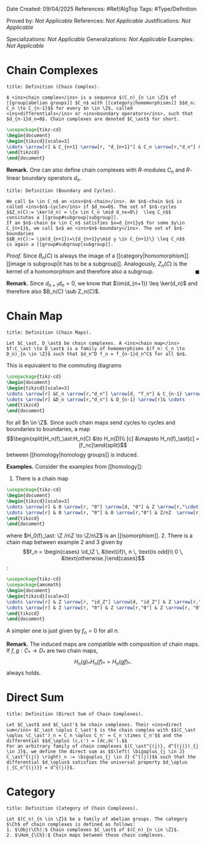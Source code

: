 <div class="topSpace"></div>

Date Created: 09/04/2025
References: #Ref/AlgTop
Tags: #Type/Definition

Proved by: <i>Not Applicable</i>
References: <i>Not Applicable</i>
Justifications: <i>Not Applicable</i>

Specializations: <i>Not Applicable</i>
Generalizations: <i>Not Applicable</i>
Examples: <i>Not Applicable</i>

# Chain Complexes

``` ad-Definition
title: Definition (Chain Complex).

A <ins>chain complex</ins> is a sequence $(C_n)_{n \in \Z}$ of [[group|abelian groups]] $C_n$ with [[category|homomorphisms]] $$d_n: C_n \to C_{n-1}$$ for every $n \in \Z$, called <ins>differentials</ins> or <ins>boundary operators</ins>, such that $d_{n-1}d_n=0$. Chain complexes are denoted $C_\ast$ for short.
```

```tikz
\usepackage{tikz-cd}
\begin{document}
\begin{tikzcd}[scale=3]
\cdots \arrow[r] & C_{n+1} \arrow[r, "d_{n+1}"] & C_n \arrow[r,"d_n"] & C_{n-1} \arrow[r]& \cdots
\end{tikzcd}
\end{document}
```
**Remark.**
One can also define chain complexes with $R$-modules $C_n$ and $R$-linear boundary operators $d_n$.

``` ad-Definition
title: Definition (Boundary and Cycles).

We call $x \in C_n$ an <ins>$n$-chain</ins>. An $n$-chain $x$ is called <ins>$n$-cycle</ins> if $d_nx=0$. The set of $n$-cycles
$$Z_n(C):= \ker(d_n) = \{x \in C_n \mid d_nx=0\}  \leq C_n$$
consitutes a [[group#subgroup|subgroup]].
If an $n$-chain $x \in C_n$ satisfies $x=d_{n+1}y$ for some $y\in C_{n+1}$, we call $x$ an <ins>$n$-boundary</ins>. The set of $n$-boundaries
$$B_n(C):= \im(d_{n+1})=\{d_{n+1}y\mid y \in C_{n+1}\} \leq C_n$$
is again a [[group#subgroup|subgroup]].
```

*Proof.*
Since $B_n(C)$ is always the image of a [[category|homomorphism]]. [[image is subgroup|it has to be a subgroup]]. Analogously, $Z_n(C)$ is the kernel of a homomorphism and therefore also a subgroup. <span style="float:right;">$\blacksquare$</span>

**Remark.**
Since $d_{n+1}d_n=0$, we know that $\im(d_{n+1}) \leq \ker(d_n)$ and therefore also $B_n(C) \sub Z_n(C)$.

# Chain Map

``` ad-Definition
title: Definition (Chain Maps).

Let $C_\ast, D_\ast$ be chain complexes. A <ins>chain map</ins> $f:C_\ast \to D_\ast$ is a family of homomorphisms $(f_n: C_n \to D_n)_{n \in \Z}$ such that $d_n^D f_n = f_{n-1}d_n^C$ for all $n$.
```
This is equivalent to the commuting diagrams
```tikz
\usepackage{tikz-cd}
\begin{document}
\begin{tikzcd}[scale=3]
\cdots \arrow[r] &C_n \arrow[r,"d_n"] \arrow[d, "f_n"] & C_{n-1} \arrow[r] \arrow[d, "f_{n-1}"] & \cdots\\
\cdots \arrow[r] &D_n \arrow[r,"d_n"] & D_{n-1} \arrow[r]& \cdots
\end{tikzcd}
\end{document}
```
for all $n \in \Z$. Since such chain maps send cycles to cycles and boundaries to boundaries, a map $$\begin{split}H_n(f)_\ast:H_n(C) &\to H_n(D)\\ [c] &\mapsto H_n(f)_\ast[c] = [f_nc]\end{split}$$ between [[homology|homology groups]] is induced.

**Examples.**
Consider the examples from [[homology]]:
1. There is a chain map
```tikz
\usepackage{tikz-cd}
\begin{document}
\begin{tikzcd}[scale=3]
\cdots \arrow[r] & 0 \arrow[r, "0"] \arrow[d, "0"] & Z \arrow[r,"\cdot n"] \arrow[d, "0"] & Z \arrow[r] \arrow[d, "\pi"]& 0 \arrow[r, "0"] \arrow[d, "0"] &\cdots\\
\cdots \arrow[r] & 0 \arrow[r, "0"] & 0 \arrow[r,"0"] & Z/nZ  \arrow[r]&0 \arrow[r, "0"] & \cdots
\end{tikzcd}
\end{document}
```
where $H_0(f)_\ast: \Z /n\Z \to \Z/n\Z$ is an [[isomorphism]].
2. There is a chain map between example 2 and 3 given by $$f_n  = \begin{cases} \id_\Z \, &\text{if}\, n \, \text{is odd}\\ 0 \, &\text{otherwise.}\end{cases}$$:
```tikz
\usepackage{tikz-cd}
\usepackage{amsmath}
\begin{document}
\begin{tikzcd}[scale=3]
\cdots \arrow[r] & Z \arrow[r, "id_Z"] \arrow[d, "id_Z"] & Z \arrow[r,"0"] \arrow[d, "0"] & Z \arrow[r, "id_Z"] \arrow[d, "id_Z"] & Z \arrow[r, "0"] \arrow[d, "0"] &\cdots\\
\cdots \arrow[r] & Z \arrow[r, "0"] & Z \arrow[r,"0"] & Z \arrow[r, "0"] & Z \arrow[r, "0"] &\cdots
\end{tikzcd}
\end{document}
```
A simpler one is just given by $f_n=0$ for all $n$.

**Remark.**
The induced maps are compatible with composition of chain maps. If $f, g: C_\ast \to D_\ast$ are two chain maps, $$H_n(g)_\ast H_n(f)_\ast = H_n(gf)_\ast.$$ always holds.

# Direct Sum

``` ad-Definition
title: Definition (Direct Sum of Chain Complexes).

Let $C_\ast$ and $C_\ast'$ be chain complexes. Their <ins>direct sum</ins> $C_\ast \oplus C_\ast'$ is the chain complex with $$(C_\ast \oplus \C_\ast')_n = C_n \oplus C_n' = C_n \times C_n'$$ and the differential $$d_\oplus (c,c') = (dc,dc').$$
For an arbitrary family of chain complexes $(C_\ast^{(j)}, d^{(j)})_{j \in J}$, we define the direct sum as $$\left( \bigoplus_{j \in J} C_\ast^{(j)} \right)_n := \bigoplus_{j \in J} C^{(j)}$$ such that the differential $d_\oplus$ satisfies the universal property $d_\oplus |_{C_n^{(j)}} = d^{(j)}$.
```

# Category

``` ad-Definition
title: Definition (Category of Chain Complexes).

Let $(C_n)_{n \in \Z}$ be a family of abelian groups. The category $\Ch$ of chain complexes is defined as follows:
1. $\Obj(\Ch):$ Chain complexes $C_\ast$ of $(C_n)_{n \in \Z}$.
2. $\Hom_{\Ch}:$ Chain maps between those chain complexes.
```
